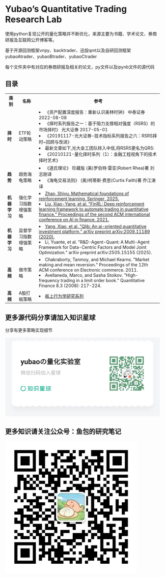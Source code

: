 <!--

 * @Author: your name
 * @Date: 2022-04-17 00:54:11
 * @LastEditTime: 2025-02-12 09:45:29
 * @LastEditors: shen.lan123@gmail.com
 * @Description: 复现目录
 * @FilePath: \undefinedd:\WrokSpace\QuantsPlaybook\README.md
-->
# Yubao’s Quantitative Trading Research Lab

使用python复现公开的量化策略并不断优化，来源主要为书籍、学术论文、券商研报及互联网公开博客等。

基于开源回测框架vnpy、backtrader、迅投qmt以及自研回测框架yubaoAtrader、yubaoBtrader、yubaoCtrader

每个文件夹中有对应的券商研报及相关的论文，py文件以及ipynb文件的源代码

## 目录
<table>
    <tboday>
        <tr>
            <th>类别</th>
            <th>名称</th>
            <th>参考</th>
        </tr>
        <tr>
            <td><strong>择时</strong></td>
            <td>ETF轮动策略</td>
            <td>
<!--             <a href="https://github.com/hugo2046/QuantsPlaybook/blob/master/C-%E6%8B%A9%E6%97%B6%E7%B1%BB/RSRS%E6%8B%A9%E6%97%B6%E6%8C%87%E6%A0%87/py/RSRS.ipynb">原始版本</a>
                        <br><a href="https://github.com/hugo2046/QuantsPlaybook/blob/master/C-%E6%8B%A9%E6%97%B6%E7%B1%BB/RSRS%E6%8B%A9%E6%97%B6%E6%8C%87%E6%A0%87/py/RSRS%E6%94%B9%E8%BF%9B.ipynb">修正版本</a></br>
                                    <a href="https://www.joinquant.com/view/community/detail/e855e5b3cf6a3f9219583c2281e4d048">本土改造版本</a> -->
            	<li>《资产配置深度报告：重新认识美林时钟》 中泰证券 2022-08-08</li>
				<li>《择时系列报告之一：基于阻力支撑相对强度（RSRS）的市场择时》 光大证券 2017-05-01</li>
                <li>《20191117-光大证券-技术指标系列报告之六：RSRS择时~回顾与改进》</li>
                <li>最新文章如下,光大金工团队转入中信,将RSRS更名为QRS:</li>
                <li>《20210121-量化择时系列（1）：金融工程视角下的技术择时艺术》</li>
            </td>
        </tr>
<tr>
            <td><strong>趋势</strong></td>
                <td>趋势海龟策略</a></td>
		<td>
            <li>《道氏理论》 珍藏版 (美)罗伯特·雷亚(Robert Rhea)著 刘志刚译</li>
			<li>《海龟交易法则》 (美)柯蒂斯·费思(Curtis Faith)著 乔江涛译</li>
		</td>
        </tr>
         <tr>
            <td><strong>机器学习</strong></td>
            <td>强化学习指数增强策略</a></td>
            <td>
				<li><a href="https://github.com/MathFoundationRL/Book-Mathematical-Foundation-of-Reinforcement-Learning">Zhao, Shiyu. Mathematical foundations of reinforcement learning. Springer, 2025.</a></li>
				<li><a href="https://github.com/AI4Finance-Foundation/FinRL?tab=readme-ov-file">Liu, Xiao-Yang, et al. "FinRL: Deep reinforcement learning framework to automate trading in quantitative finance." Proceedings of the second ACM international conference on AI in finance. 2021.</a></li>
			</td>
        </tr>
         <tr>
            <td><strong>机器学习</strong></td>
            <td>监督学习指数增强策略</a></td>
            <td>
				<li><a href="https://github.com/microsoft/qlib">Yang, Xiao, et al. "Qlib: An ai-oriented quantitative investment platform." arXiv preprint arXiv:2009.11189 (2020).</a></li>
				<li>Li, Yuante, et al. "R&D-Agent-Quant: A Multi-Agent Framework for Data-Centric Factors and Model Joint Optimization." arXiv preprint arXiv:2505.15155 (2025).</li>
			</td>
        </tr>
        <tr>
            <td><strong>高频</strong></td>
            <td>做市策略</td>
            <td>
				<li>Chakraborty, Tanmoy, and Michael Kearns. "Market making and mean reversion." Proceedings of the 12th ACM conference on Electronic commerce. 2011.</li>
				<li>Avellaneda, Marco, and Sasha Stoikov. "High-frequency trading in a limit order book." Quantitative Finance 8.3 (2008): 217-224.</li>
			</td>
        </tr>
        <tr>
            <td><strong>高频</strong></td>
            <td>A股打板策略</td>
            <td>
				<li><a href="https://mp.weixin.qq.com/s/vrW4GYZsbSPgXgbH-EA_ig">板上行为学研究系列</a></li>
			</td>
        </tr>
<!--        <tr>
            <td><strong>择时</strong></td>
            <td><a href="https://github.com/hugo2046/QuantsPlaybook/blob/master/C-%E6%8B%A9%E6%97%B6%E7%B1%BB/%E6%8C%87%E6%95%B0%E9%AB%98%E9%98%B6%E7%9F%A9%E6%8B%A9%E6%97%B6/py/%E6%8C%87%E6%95%B0%E9%AB%98%E9%98%B6%E7%9F%A9%E6%8B%A9%E6%97%B6.ipynb">指数高阶矩择时</a></td>
            <td>《20150520-广发证券-交易性择时策略研究之八：指数高阶矩择时策略》</td>
        </tr>
        <tr>
            <td><strong>择时</strong></td>
            <td><a href="https://github.com/hugo2046/QuantsPlaybook/blob/master/C-%E6%8B%A9%E6%97%B6%E7%B1%BB/CSVC%E6%A1%86%E6%9E%B6%E5%8F%8A%E7%86%8A%E7%89%9B%E6%8C%87%E6%A0%87/py/CSCV%E5%9B%9E%E6%B5%8B%E8%BF%87%E6%8B%9F%E5%90%88%E6%A6%82%E7%8E%87%E5%88%86%E6%9E%90%E6%A1%86%E6%9E%B6.ipynb">CSVC框架及熊牛指标</a></td>
            <td><strong>CSVC防过拟框架</strong>
                <br><strong><a href="https://github.com/hugo2046/QuantsPlaybook/blob/master/C-%E6%8B%A9%E6%97%B6%E7%B1%BB/CSVC%E6%A1%86%E6%9E%B6%E5%8F%8A%E7%86%8A%E7%89%9B%E6%8C%87%E6%A0%87/py/%E6%B3%A2%E5%8A%A8%E7%8E%87%E5%92%8C%E6%8D%A2%E6%89%8B%E7%8E%87%E6%9E%84%E5%BB%BA%E7%89%9B%E7%86%8A%E6%8C%87%E6%A0%87.ipynb">熊牛线指标构建</a></strong></br>
                相关论文
                <li>《The Probability of Backtest Overfitting》</li>
                相关研报
                <li>《20190617-华泰证券-华泰人工智能系列之二十二：基于CSCV框架的回测过拟合概率》</li>
                <li>《20200407-华泰证券-华泰金工量化择时系列：牛熊指标在择时轮动中的应用探讨》</li>
                <li>《择时-20190927-华泰证券-华泰金工量化择时系列：波动率与换手率构造牛熊指标》</li>
            </td>
        </tr>
        <tr>
            <td><strong>择时</strong></td>
            <td><a href="https://github.com/hugo2046/QuantsPlaybook/blob/master/C-%E6%8B%A9%E6%97%B6%E7%B1%BB/%E5%9F%BA%E4%BA%8ECCK%E6%A8%A1%E5%9E%8B%E7%9A%84%E8%82%A1%E7%A5%A8%E5%B8%82%E5%9C%BA%E7%BE%8A%E7%BE%A4%E6%95%88%E5%BA%94%E7%A0%94%E7%A9%B6/py/%E7%BE%8A%E7%BE%A4%E6%95%88%E5%BA%94.ipynb">基于CCK模型的股票市场羊群效应研究</a></td>
            <td>《20181128-国泰君安-数量化专题之一百二十二：基于CCK模型的股票市场羊群效应研究》</td>
        </tr>
        <tr>
            <td><strong>择时</strong></td>
            <td><a href="https://github.com/hugo2046/QuantsPlaybook/blob/master/C-%E6%8B%A9%E6%97%B6%E7%B1%BB/%E5%B0%8F%E6%B3%A2%E5%88%86%E6%9E%90/py/%E5%B0%8F%E6%B3%A2%E5%88%86%E6%9E%90%E6%8B%A9%E6%97%B6.ipynb">小波分析择时</a></td>
            <td>
                <br>《20100621-国信证券-基于小波分析和支持向量机的指数预测模型》</br>
                《20120220-平安证券-量化择时选股系列报告二：水致清则鱼自现_小波分析与支持向量机择时研究》
            </td>
        </tr>
        <tr>
            <td><strong>择时</strong></td>
            <td><a href="https://github.com/hugo2046/QuantsPlaybook/blob/master/C-%E6%8B%A9%E6%97%B6%E7%B1%BB/%E6%97%B6%E5%8F%98%E5%A4%8F%E6%99%AE/py/Tsharpe.ipynb">时变夏普</a></td>
            <td>相关研报
                <li>《20101028-国海证券-新量化择时指标之二：时变夏普比率把握长中短趋势》</li>
                <li>《20120726-国信证券-时变夏普率的择时策略》</li>
                相关论文
                <li>《sharpe2-1997》</li>
                相关研报
                <li>《The Applicability of Time-varying Sharpe Ratio to Chinese》</li>
                <li>《tvsharpe》</li>
                <li>《varcov jf94-1994》</li>
            </td>
        </tr>
        <tr>
            <td><strong>择时</strong></td>
            <td><a href="https://github.com/hugo2046/QuantsPlaybook/blob/master/C-%E6%8B%A9%E6%97%B6%E7%B1%BB/%E5%8C%97%E5%90%91%E8%B5%84%E9%87%91%E4%BA%A4%E6%98%93%E8%83%BD%E5%8A%9B%E4%B8%80%E5%AE%9A%E5%BC%BA%E5%90%97/py/%E5%8C%97%E5%90%91%E8%B5%84%E9%87%91%E4%BA%A4%E6%98%93%E8%83%BD%E5%8A%9B%E4%B8%80%E5%AE%9A%E5%BC%BA%E5%90%97.ipynb">北向资金交易能力一定强吗</a></td>
            <td>《20200624-安信证券-金融工程主题报告：北向资金交易能力一定强吗》</td>
        </tr>
        <tr>
            <td><strong>择时</strong></td>
            <td><a href="https://github.com/hugo2046/QuantsPlaybook/blob/master/C-%E6%8B%A9%E6%97%B6%E7%B1%BB/%E6%8B%A9%E6%97%B6%E8%A7%86%E8%A7%92%E4%B8%8B%E7%9A%84%E6%B3%A2%E5%8A%A8%E7%8E%87%E5%9B%A0%E5%AD%90.ipynb">择时视角下的波动率因子</a></td>
            <td>无</td>
        </tr>
        <tr>
            <td><strong>择时</strong></td>
            <td><a href="https://github.com/hugo2046/QuantsPlaybook/blob/master/C-%E6%8B%A9%E6%97%B6%E7%B1%BB/%E8%B6%8B%E4%B8%8E%E5%8A%BF%E7%9A%84%E9%87%8F%E5%8C%96%E5%AE%9A%E4%B9%89%E7%A0%94%E7%A9%B6/%E8%B6%8B%E4%B8%8E%E5%8A%BF%E7%9A%84%E9%87%8F%E5%8C%96%E5%AE%9A%E4%B9%89.ipynb">趋与势的量化定义研究</a></td>
            <td>《数量化专题之六十四_趋与势的量化定义研究_2015-08-10_国泰君安》</td>
        </tr>
        <tr>
            <td><strong>择时</strong></td>
            <td><a href="https://github.com/hugo2046/QuantsPlaybook/blob/master/C-%E6%8B%A9%E6%97%B6%E7%B1%BB/%E5%9F%BA%E4%BA%8E%E7%82%B9%E4%BD%8D%E6%95%88%E7%8E%87%E7%90%86%E8%AE%BA%E7%9A%84%E4%B8%AA%E8%82%A1%E8%B6%8B%E5%8A%BF%E9%A2%84%E6%B5%8B%E7%A0%94%E7%A9%B6/py/%E5%9F%BA%E4%BA%8E%E7%82%B9%E4%BD%8D%E6%95%88%E7%8E%87%E7%90%86%E8%AE%BA%E7%9A%84%E4%B8%AA%E8%82%A1%E8%B6%8B%E5%8A%BF%E9%A2%84%E6%B5%8B%E7%A0%94%E7%A9%B6.ipynb">基于点位效率理论的个股趋势预测研究</a></td>
            <td>
                <ur>
                <li>《20210917-兴业证券-花开股市，相似几何系列二：基于点位效率理论的个股趋势预测研究》</li>
                <li>《20211007-兴业证券-花开股市、相似几何系列三：基于点位效率理论的量化择时体系搭建》</li>
                </ur>
            </td>
        </tr>
        <tr>
            <td><strong>择时</strong></td>
            <td><a href="https://github.com/hugo2046/QuantsPlaybook/blob/master/C-%E6%8B%A9%E6%97%B6%E7%B1%BB/%E6%8A%80%E6%9C%AF%E5%88%86%E6%9E%90%E7%AE%97%E6%B3%95%E6%A1%86%E6%9E%B6%E4%B8%8E%E5%AE%9E%E6%88%98/py/%E6%8A%80%E6%9C%AF%E5%88%86%E6%9E%90%E7%AE%97%E6%B3%95%E6%A1%86%E6%9E%B6%E4%B8%8E%E5%AE%9E%E6%88%98_20220221.ipynb">技术指标形态识别</a></td>
            <td>
                <ur>
                相关论文
                <br>《Foundations of Technical Analysis》</br>
                相关研报
                <br>《20210831_中泰证券_破解“看图”之谜：技术分析算法、框架与实战》</br>
                </ur>
            </td>
        </tr>
 <tr>
            <td><strong>择时</strong></td>
            <td><a href="https://github.com/hugo2046/QuantsPlaybook/blob/master/C-%E6%8B%A9%E6%97%B6%E7%B1%BB/%E6%8A%80%E6%9C%AF%E5%88%86%E6%9E%90%E7%AE%97%E6%B3%95%E6%A1%86%E6%9E%B6%E4%B8%8E%E5%AE%9E%E6%88%98%E4%BA%8C/%E8%AF%86%E5%88%AB%E5%9C%86%E5%BC%A7%E5%BA%95.ipynb">识别圆弧底</a></td>
            <td>
                <ur>
                相关研报
                <br>《20211231_中泰证券_技术分析算法、框架与实战之二：识别“圆弧底”》</br>
                </ur>
            </td>
        </tr>
        <tr>
            <td><strong>择时</strong></td>
            <td><a href="https://github.com/hugo2046/QuantsPlaybook/blob/master/C-%E6%8B%A9%E6%97%B6%E7%B1%BB/C-VIX%E4%B8%AD%E5%9B%BD%E7%89%88VIX%E7%BC%96%E5%88%B6%E6%89%8B%E5%86%8C/VIX.ipynb">C-VIX中国版VIX编制手册</a></td>
            <td>
                <ur>
                <li>《20140331-国信证券-衍生品应用与产品设计系列之vix介绍及gsvx编制》</li>
                <li>《20180707_东北证券_金融工程_市场波动风险度量：vix与skew指数构建与应用》</li>
                <li>《20191210-东海证券-VIX及SKEW指数的构建、分析与预测》</li>
                <li>《20200317_浙商证券_金融工程_衍生品系列（一）：c-vix：中国版vix编制手册》</li>
                </ur>
            </td>
        </tr>
        <tr>
            <td><strong>择时</strong></td>
            <td><a href="https://github.com/hugo2046/QuantsPlaybook/blob/master/C-%E6%8B%A9%E6%97%B6%E7%B1%BB/%E7%89%B9%E5%BE%81%E5%88%86%E5%B8%83%E5%BB%BA%E6%A8%A1%E6%8B%A9%E6%97%B6/%E7%89%B9%E5%BE%81%E5%88%86%E5%B8%83%E6%8B%A9%E6%97%B6.ipynb">特征分布建模择时</a></td>
            <td>《2022-06-17_华创证券_金融工程_特征分布建模择时系列之一：物极必反，龙虎榜机构模型》</td>
        </tr>
        <tr>
            <td><strong>择时</strong></td>
            <td><a href="https://github.com/hugo2046/QuantsPlaybook/blob/master/C-%E6%8B%A9%E6%97%B6%E7%B1%BB/%E7%89%B9%E5%BE%81%E5%88%86%E5%B8%83%E5%BB%BA%E6%A8%A1%E6%8B%A9%E6%97%B6%E7%B3%BB%E5%88%97%E4%B9%8B%E4%BA%8C/%E7%89%B9%E5%BE%81%E5%88%86%E5%B8%83%E5%BB%BA%E6%A8%A1%E6%8B%A9%E6%97%B6%E7%B3%BB%E5%88%97%E4%B9%8B%E4%BA%8C.ipynb">特征分布建模择时系列之二：特征成交量</a></td>
            <td>《20220805华创证券宏观研究_特征分布建模择时系列之二：物极必反，巧妙做空，特征成交量，模型终完备》</td>
        </tr>
        <tr>
            <td><strong>择时</strong></td>
            <td><a href="https://github.com/hugo2046/QuantsPlaybook/blob/master/C-%E6%8B%A9%E6%97%B6%E7%B1%BB/Trader-Company%E9%9B%86%E6%88%90%E7%AE%97%E6%B3%95%E4%BA%A4%E6%98%93%E7%AD%96%E7%95%A5/Trader_Company.ipynb">Trader-Company集成算法交易策略<a></td>
            <td>
                <ur>
                相关论文
                <br>《Trader-Company Method A Metaheuristic for Interpretable Stock Price Prediction》</br>
                相关研报
                <br>《20220517_浙商证券_金融工程_一种自适应寻找市场alpha的方法：“trader-company”集成算法交易策略》</br>
                </ur>
            </td>
        </tr>
		<tr>
            <td><strong>择时</strong></td>
            <td><a href="https://github.com/hugo2046/QuantsPlaybook/blob/master/C-%E6%8B%A9%E6%97%B6%E7%B1%BB/%E6%88%90%E4%BA%A4%E9%87%8F%E7%9A%84%E5%A5%A5%E7%A7%98_%E5%8F%A6%E7%B1%BB%E4%BB%B7%E9%87%8F%E5%85%B1%E6%8C%AF%E6%8C%87%E6%A0%87%E7%9A%84%E6%8B%A9%E6%97%B6/%E5%8F%A6%E7%B1%BB%E4%BB%B7%E9%87%8F%E5%85%B1%E6%8C%AF%E6%8C%87%E6%A0%87%E6%8B%A9%E6%97%B6.ipynb">成交量的奥秘：另类价量共振指标的择时</a></td>
            <td>《2019-02-22_华创证券_金融工程_成交量的奥秘：另类价量共振指标的择时》</td>
        </tr>
        <tr>
            <td><strong>择时</strong></td>
            <td><a href="https://github.com/hugo2046/QuantsPlaybook/blob/master/C-%E6%8B%A9%E6%97%B6%E7%B1%BB/%E5%9D%87%E7%BA%BF%E4%BA%A4%E5%8F%89%E7%BB%93%E5%90%88%E9%80%9A%E9%81%93%E7%AA%81%E7%A0%B4%E6%8B%A9%E6%97%B6%E7%A0%94%E7%A9%B6/20180410-%E7%94%B3%E4%B8%87%E5%AE%8F%E6%BA%90-%E5%9D%87%E7%BA%BF%E4%BA%A4%E5%8F%89%E7%BB%93%E5%90%88%E9%80%9A%E9%81%93%E7%AA%81%E7%A0%B4%E6%8B%A9%E6%97%B6%E7%A0%94%E7%A9%B6.ipynb">均线交叉结合通道突破择时研究</a></td>
            <td>《20180410-申万宏源-均线交叉结合通道突破择时研究》</td>
        </tr>
		<tr>
         <tr>
            <td><strong>择时</strong></td>
            <td><a href="https://nbviewer.org/github/hugo2046/QuantsPlaybook/blob/dev/C-%E6%8B%A9%E6%97%B6%E7%B1%BB/%E6%8A%95%E8%B5%84%E8%80%85%E6%83%85%E7%BB%AA%E6%8C%87%E6%95%B0%E6%8B%A9%E6%97%B6%E6%A8%A1%E5%9E%8B/%E6%8A%95%E8%B5%84%E8%80%85%E6%83%85%E7%BB%AA%E6%8C%87%E6%95%B0%E6%8B%A9%E6%97%B6%E6%A8%A1%E5%9E%8B.ipynb">投资者情绪指数择时模型</a></td>
            <td>《20140804_国信证券_量化择时系列报告之二：国信投资者情绪指数择时模型》</td>
        </tr>
		<tr>
            <tr>
         <tr>
            <td><strong>择时</strong></td>
            <td><a href="https://nbviewer.org/github/hugo2046/QuantsPlaybook/blob/ea5bf8d7c20587db4a64b34af6c4d89def99747e/C-%E6%8B%A9%E6%97%B6%E7%B1%BB/%E8%A1%8C%E4%B8%9A%E6%8C%87%E6%95%B0%E9%A1%B6%E9%83%A8%E5%92%8C%E5%BA%95%E9%83%A8%E4%BF%A1%E5%8F%B7/%E8%A1%8C%E4%B8%9A%E6%8C%87%E6%95%B0%E9%A1%B6%E9%83%A8%E5%92%8C%E5%BA%95%E9%83%A8%E4%BF%A1%E5%8F%B7.ipynb">行业指数顶部和底部信号</a></td>
            <td>《华福证券-市场情绪指标专题（五）：行业指数顶部和底部信号，净新高占比（（NH~NL）%）-230302》</td>
        </tr>
		<tr>
            <td><strong>择时</strong></td>
            <td><a href="https://github.com/hugo2046/QuantsPlaybook/blob/398d0cc5732d9d1c0f26768b8fad8c2e6617d250/C-%E6%8B%A9%E6%97%B6%E7%B1%BB/ICU%E5%9D%87%E7%BA%BF/ICU_MA.ipynb">ICU均线</a></td>
            <td>《20230412_中泰证券_“均线”才是绝对收益利器-ICU均线下的择时策略》</td>
        </tr>
		<tr>
            <td><strong>择时</strong></td>
            <td><a href="https://github.com/hugo2046/QuantsPlaybook/blob/master/C-%E6%8B%A9%E6%97%B6%E7%B1%BB/%E5%9F%BA%E4%BA%8E%E9%B3%84%E9%B1%BC%E7%BA%BF%E7%9A%84%E6%8C%87%E6%95%B0%E6%8B%A9%E6%97%B6%E5%8F%8A%E8%BD%AE%E5%8A%A8%E7%AD%96%E7%95%A5/zs_timing_strategy.ipynb">基于鳄鱼线的指数择时及轮动策略</a></td>
            <td>《20240507-招商证券-金融工程：基于鳄鱼线的指数择时及轮动策略》</td>
        </tr>
		<tr>
            <td><strong>择时</strong></td>
            <td><a href="https://github.com/hugo2046/QuantsPlaybook/blob/master/C-%E6%8B%A9%E6%97%B6%E7%B1%BB/%E5%8F%A6%E7%B1%BBETF%E4%BA%A4%E6%98%93%E7%AD%96%E7%95%A5%EF%BC%9A%E6%97%A5%E5%86%85%E5%8A%A8%E9%87%8F/etf_mom_strategy.ipynb">另类ETF交易策略：日内动量</a></td>
            <td>《20240809-西部证券-指数化配置系列研究（1）：另类ETF交易策略，日内动量》</td>
        </tr>
		<tr>
        <td><strong>因子构建</strong></td>
        <td><a href="https://www.joinquant.com/view/community/detail/efc4f507b2ef8703d2c20283b1301980">基于量价关系度量股票的买卖压力</a></td>
        <td>
            《20191029-东方证券- 因子选股系列研究六十：基于量价关系度量股票的买卖压力》
        </td>
    </tr>
    <tr>
            <td><strong>择时</strong></td>
            <td><a href="https://github.com/hugo2046/QuantsPlaybook/blob/master/C-%E6%8B%A9%E6%97%B6%E7%B1%BB/%E7%BB%93%E5%90%88%E6%94%B9%E8%BF%9BHHT%E6%A8%A1%E5%9E%8B%E5%92%8C%E5%88%86%E7%B1%BB%E7%AE%97%E6%B3%95%E7%9A%84%E4%BA%A4%E6%98%93%E7%AD%96%E7%95%A5/hht_timing.ipynb">结合改进HHT模型和分类算法的交易策略</a></td>
            <td>《20241210-招商证券-技术择时系列研究：结合改进HHT模型和分类算法的交易策略》</td>
        </tr>
		<tr>
        <td><strong>因子构建</strong></td>
        <td><a href="https://www.joinquant.com/view/community/detail/efc4f507b2ef8703d2c20283b1301980">基于量价关系度量股票的买卖压力</a></td>
        <td>
            《20191029-东方证券- 因子选股系列研究六十：基于量价关系度量股票的买卖压力》
        </td>
    </tr>
    <tr>
        <td><strong>因子构建</strong></td>
        <td><a href="https://www.joinquant.com/view/community/detail/51d97afb8d619ffb5219d2e166414d70">来自优秀基金经理的超额收益</a></td>
        <td>
            <li>《20190115-东方证券-因子选股系列之五十：A股行业内选股分析总结》</li>
            <li>《20191127-东方证券-《因子选股系列研究之六十二》：来自优秀基金经理的超额收益》</li>
            <li>《20200528-东方证券-金融工程专题报告：东方A股因子风险模型（DFQ~2020）》</li>
            <li>《20200707-海通证券-选股因子系列研究（六十八）：基金重仓超配因子及其对指数增强组合的影响》</li>
        </td>
    </tr>
    <tr>
        <td><strong>因子构建</strong></td>
        <td><a href="https://www.joinquant.com/view/community/detail/521e854c0accab11c0bac2a9d8dac484">市场微观结构研究系列（1）：A股反转之力的微观来源</a></td>
        <td>
            《20191223-开源证券-市场微观结构研究系列（1）：A股反转之力的微观来源》
        </td>
    </tr>
    <tr>
        <td><strong>因子构建</strong></td>
        <td><a href="https://www.joinquant.com/view/community/detail/8c60c343407d41b09def615c52c8693d">多因子指数增强的思路</a></td>
        <td>
            <li>《【华泰金工】指数增强方法汇总及实例20180531》</li>
            <li>《20180705-天风证券-金工专题报告：基于自适应风险控制的指数增强策略》</li>
        </td>
    </tr>
    <tr>
        <td><strong>因子构建</strong></td>
        <td><a href="https://www.joinquant.com/view/community/detail/6e4ddf0a1cf3bb17367b463cefe3b5e4?type=1">特质波动率因子</a></td>
        <td>
            20200528-东吴证券-“波动率选股因子”系列研究（一）：寻找特质波动率中的纯真信息，剔除跨期截面相关性的纯真波动率因子》
        </td>
    </tr>
    <tr>
        <td><strong>因子构建</strong></td>
        <td><a href="https://www.joinquant.com/view/community/detail/1c3aa95d7485065d977f9ba17cc014fd">处置效应因子</a></td>
        <td>
            <li>《20170707-广发证券-行为金融因子研究之一：资本利得突出量CGO与风险偏好》</li>
            <li>《20190531-国信证券-行为金融学系列之二：处置效应与新增信息参与定价的反应迟滞》</li>
        </td>
    </tr>
    <tr>
        <td><strong>因子构建</strong></td>
        <td><a href="https://www.joinquant.com/view/community/detail/92d2ccab2d412dbfa7df366369e6373b">技术因子-上下影线因子</a></td>
        <td>
            《20200619-东吴证券-“技术分析拥抱选股因子”系列研究（二）：上下影线，蜡烛好还是威廉好》
        </td>
    </tr>
    <tr>
        <td><strong>因子构建</strong></td>
        <td><a href="https://www.joinquant.com/view/community/detail/fa281cadcbbca005854c7c45c3c9bd58">聪明钱因子模型</a></td>
        <td>
            《20200209-开源证券-市场微观结构研究系列（3）：聪明钱因子模型的2.0版本》
        </td>
    </tr>
    <tr>
        <td><strong>因子构建</strong></td>
        <td><a href="https://www.joinquant.com/view/community/detail/d709c7c9abbee23149d3d4d07e128357">A股市场中如何构造动量因子?</a></td>
        <td>
            《20200721-开源证券-开源量化评论（3）：A股市场中如何构造动量因子？》
        </td>
    </tr>
    <tr>
        <td><strong>因子构建</strong></td>
        <td><a href="https://www.joinquant.com/view/community/detail/a35fe484e3164893d4e48fafd3e08fd2">振幅因子的隐藏结构</a></td>
        <td>
            《20200516-开源证券-市场微观结构研究系列（7）：振幅因子的隐藏结构》
        </td>
    </tr>
    <tr>
        <td><strong>因子构建</strong></td>
        <td><a href="https://www.joinquant.com/view/community/detail/f72c599da7d4ca155b25bff4b281e2e6">高质量动量因子选股</a></td>
        <td>
            图书《构建量化动量选股系统的实用指南》
        </td>
    </tr>
    <tr>
        <td><strong>因子构建</strong></td>
        <td><a href="https://www.joinquant.com/view/community/detail/992fe40cc06c0bde50aa4aaf93fa042c">APM因子改进模型</a></td>
        <td>
            《20200307-开源证券-市场微观结构研究系列（5）：APM因子模型的进阶版》
        </td>
    </tr>
    <tr>
        <td><strong>因子构建</strong></td>
        <td><a href="https://www.joinquant.com/view/community/detail/539e74507dbf571f2be21d8fa4ebb8e6">高频价量相关性，意想不到的选股因子</a></td>
        <td>
            《20200223_东吴证券_“技术分析拥抱选股因子”系列研究（一）：高频价量相关性，意想不到的选股因子》
        </td>
    </tr>
    <tr>
        <td><strong>因子构建</strong></td>
        <td><a href="https://www.joinquant.com/view/community/detail/6740756eee3287ae66cbb239a9c53479">"因时制宜"系列研究之二：基于企业生命周期的因子有效性分析</a></td>
        <td>
            <strong>composition_factor算法来源于</strong>
            <li>《20190104-华泰证券-因子合成方法实证分析》</li>
            <strong><a href="https://github.com/bkelly-lab/ipca">IPCA</a></strong>源于
            <li><a href="https://papers.ssrn.com/sol3/papers.cfm?abstract_id=2983919">《Instrumented Principal Component Analysis》</a></li>
        </td>
    </tr>
    <tr>
        <td><strong>因子构建</strong></td>
        <td><a href="https://www.joinquant.com/view/community/detail/a873b8ba2b510a228eac411eafb93bea">因子择时</a></td>
        <td>
            来自于:光大证券路演
        </td>
    </tr>
    <tr>
        <td><strong>因子构建</strong></td>
        <td><a href="https://www.joinquant.com/view/community/detail/39135">分析师推荐概率增强金股组合策略</a></td>
        <td>
            《20220822_浙商证券_投资策略_金融工程深度：金股数据库及金股组合增强策略（一）》
        </td>
    </tr>
<tr>
        <td><strong>因子构建</strong></td>
        <td><a href="https://nbviewer.org/github/hugo2046/QuantsPlaybook/blob/ecb97803a7c1e40bca6555fa41ff093439a81a55/B-%E5%9B%A0%E5%AD%90%E6%9E%84%E5%BB%BA%E7%B1%BB/%E8%A1%8C%E4%B8%9A%E6%9C%89%E6%95%88%E9%87%8F%E4%BB%B7%E5%9B%A0%E5%AD%90%E4%B8%8E%E8%A1%8C%E4%B8%9A%E8%BD%AE%E5%8A%A8%E7%AD%96%E7%95%A5/%E8%A1%8C%E4%B8%9A%E6%9C%89%E6%95%88%E9%87%8F%E4%BB%B7%E5%9B%A0%E5%AD%90%E4%B8%8E%E8%A1%8C%E4%B8%9A%E8%BD%AE%E5%8A%A8%E7%AD%96%E7%95%A5ETF.ipynb">行业有效量价因子与行业轮动策略</a></td>
        <td>
            《【华西证券】金融工程研究报告：行业有效量价因子与行业轮动策略》
        </td>
    </tr>
    <tr>
        <td><strong>因子构建</strong></td>
        <td><a href="https://github.com/hugo2046/QuantsPlaybook/blob/master/B-%E5%9B%A0%E5%AD%90%E6%9E%84%E5%BB%BA%E7%B1%BB/%E7%AD%B9%E7%A0%81%E5%9B%A0%E5%AD%90/%E7%AD%B9%E7%A0%81%E5%88%86%E5%B8%83%E5%9B%A0%E5%AD%90.ipynb">筹码分布因子</a></td>
        <td>
            《广发证券_多因子Alpha系列报告之（二十七）——基于筹码分布的选股策略》
        </td>
    </tr>
     <tr>
        <td><strong>因子构建</strong></td>
        <td><a href="https://github.com/hugo2046/QuantsPlaybook/blob/master/B-%E5%9B%A0%E5%AD%90%E6%9E%84%E5%BB%BA%E7%B1%BB/%E5%87%B8%E6%98%BE%E7%90%86%E8%AE%BASTR%E5%9B%A0%E5%AD%90/%E5%87%B8%E6%98%BE%E5%BA%A6%E5%9B%A0%E5%AD%90.ipynb">凸显度因子</a></td>
        <td>
            <li>《20221213_方大证券_显著效应、极端收益扭曲决策权重和“草木皆兵”因子》</li>
            <li>《20221214-招商证券-“青出于蓝”系列研究之四：行为金融新视角，“凸显性收益”因子STR》</li>
            <li>《20230323_广发证券_行为金融研究系列之七_凸显理论之 A 股“价”“量”应用》</li>
            <li>《Salience theory and stock prices Empirical evidence》</li>
            <li>《SalientStocksFMA2017》</li>
        </td>
    </tr>
     <tr>
        <td><strong>因子构建</strong></td>
        <td><a href="https://github.com/hugo2046/QuantsPlaybook/blob/master/B-%E5%9B%A0%E5%AD%90%E6%9E%84%E5%BB%BA%E7%B1%BB/%E4%B8%AA%E8%82%A1%E5%8A%A8%E9%87%8F%E6%95%88%E5%BA%94%E7%9A%84%E8%AF%86%E5%88%AB%E5%8F%8A%E7%90%83%E9%98%9F%E7%A1%AC%E5%B8%81%E5%9B%A0%E5%AD%90/%E7%90%83%E9%98%9F%E7%A1%AC%E5%B8%81%E5%9B%A0%E5%AD%90.ipynb">球队硬币因子</a></td>
        <td>
            <li>《20220611-方正证券-多因子选股系列研究之四：个股动量效应识别及“球队硬币”因子构建》</li>
            <li>《Moskowitz T J. Asset pricing and sports betting[J]. Journal of Finance, Forthcoming, 2021.》</li>
        </td>
    </tr>
    <tr>
        <td><strong>量化价值</strong></td>
        <td><a href="https://www.joinquant.com/view/community/detail/30543ad72454c7648b03bae542af55c9">罗伯·瑞克超额现金流选股法则</a></td>
        <td>
            《20151019-申万宏源-申万大师系列.价值投资篇之十三：罗伯.瑞克超额现金流选股法则》
        </td>
    </tr>
    <tr>
        <td><strong>量化价值</strong></td>
        <td><a href="https://www.joinquant.com/view/community/detail/c4bb321a8124ed575a66a88caf100b9f">华泰FFScore</a></td>
        <td>
            《20170209-华泰证券-华泰价值选股之FFScore模型：比乔斯基选股模型A股实证研究》
        </td>
    </tr>
    <tr>
        <td><strong>组合优化</strong></td>
        <td><a href="https://www.joinquant.com/view/community/detail/2044ade4baf51132d257f2d3c0e56597">DE进化算法下的组合优化</a></td>
        <td>
            <li>《20191101-浙商证券-FOF组合系列（一）：回撤最小目标下的偏债FOF组合构建以，一家公募产品为例》</li>
            <li>《20191018-浙商证券-人工智能系列（二）：人工智能再出发，次优理论下的组合配置与策略构建》</li>
        </td>
    </tr>
<tr>
        <td><strong>组合优化</strong></td>
        <td><a href="https://github.com/hugo2046/QuantsPlaybook/blob/master/D-%E7%BB%84%E5%90%88%E4%BC%98%E5%8C%96/MLT_TSMOM/mlt_tsmom.ipynb">多任务时序动量策略</a></td>
        <td>
            <li><a href="https://arxiv.org/abs/2306.13661">《Constructing Time-Series Momentum Portfolios with Deep Multi-Task Learning》</a></li>
        </td>
    </tr> -->
</tboday>
</table>
				
## 更多源代码分享请加入知识星球

分享有更多策略实现细节

![image](https://github.com/BaoChunhui/Yubao-s-Quantitative-Trading-Research-Lab/blob/main/%E7%9F%A5%E8%AF%86%E6%98%9F%E7%90%83.jpg)

## 更多知识请关注公众号：鱼包的研究笔记

![image](https://github.com/BaoChunhui/Yubao-s-Quantitative-Trading-Research-Lab/blob/main/%E5%85%AC%E4%BC%97%E5%8F%B7.jpg)



